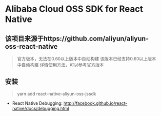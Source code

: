 # Alibaba Cloud OSS SDK for React Native
## 该项目来源于https://github.com/aliyun/aliyun-oss-react-native
> 官方版本，无法在0.60以上版本中自动构建
> 该版本已经支持0.60以上版本中自动构建
> 详情使用方法，可以参考官方版本

## 安装
> yarn add react-native-aliyun-oss-jssdk

* React Native Debugging: http://facebook.github.io/react-native/docs/debugging.html
